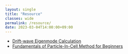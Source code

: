 ```yaml
---
layout: single
title: "Resource"
classes: wide
permalink: /resource/
date: 2023-03-04T14:00:00+09:00
---
```


* [Drift-wave Eigenmode Calculation](https://fplunist.notion.site/Drift-wave-Eigenmode-Calculation-bf8151c52681456184cbda86eae29541)
* [Fundamentals of Particle-In-Cell Method for Beginners](https://www.notion.so/fplunist/Fundamentals-of-Particle-In-Cell-Method-for-Beginners-a192ace05b644b6da250a9d34e0ef32b)
